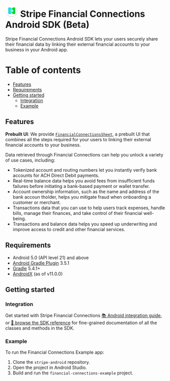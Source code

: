 <img src="./src/main/res/mipmap-xxxhdpi/ic_launcher.png" width="40" /> Stripe Financial Connections Android SDK (Beta)
======

Stripe Financial Connections Android SDK lets your users securely share their financial data by linking their external financial accounts to your business in your Android app.

# Table of contents

<!--ts-->
* [Features](#features)
* [Requirements](#requirements)
* [Getting started](#getting-started)
    * [Integration](#integration)
    * [Example](#example)

<!--te-->

## Features

**Prebuilt UI**: We provide [`FinancialConnectionsSheet`](https://stripe.dev/stripe-android/financial-connections/com.stripe.android.financialconnections/-financial-connections-sheet/index.html), a prebuilt UI that combines all the steps required for your users to linking their external financial accounts to your business.

Data retrieved through Financial Connections can help you unlock a variety of use cases, including:

- Tokenized account and routing numbers let you instantly verify bank accounts for ACH Direct Debit payments.
- Real-time balance data helps you avoid fees from insufficient funds failures before initiating a bank-based payment or wallet transfer.
- Account ownership information, such as the name and address of the bank accoun tholder, helps you mitigate fraud when onboarding a customer or merchant.
- Transactions data that you can use to help users track expenses, handle bills, manage their finances, and take control of their financial well-being.
- Transactions and balance data helps you speed up underwriting and improve access to credit and other financial services.

## Requirements

* Android 5.0 (API level 21) and above
* [Android Gradle Plugin](https://developer.android.com/studio/releases/gradle-plugin) 3.5.1
* [Gradle](https://gradle.org/releases/) 5.4.1+
* [AndroidX](https://developer.android.com/jetpack/androidx/) (as of v11.0.0)

## Getting started

### Integration

Get started with Stripe Financial Connections [📚 Android integration guide](https://stripe.com/docs/financial-connections/other-data-powered-products?platform=android), or [📘 browse the SDK reference](https://stripe.dev/stripe-android/financial-connections/com.stripe.android.financialconnections/index.html) for fine-grained documentation of all the classes and methods in the SDK.

### Example

To run the Financial Connections Example app:

1. Clone the `stripe-android` repository.
2. Open the project in Android Studio.
3. Build and run the `financial-connections-example` project.
